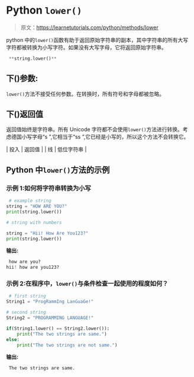 # Python `lower()`

> 原文：<https://learnetutorials.com/python/methods/lower>

python 中的`lower()`函数有助于返回原始字符串的副本，其中字符串的所有大写字符都被转换为小写字符。如果没有大写字母，它将返回原始字符串。

```py
 **string.lower()** 

```

## 下()参数:

`lower()`方法不接受任何参数。在转换时，所有符号和字母都被忽略。

## 下()返回值

返回值始终是字符串。所有 Unicode 字符都不会使用`lower()`方法进行转换。考虑德国小写字母“s ”,它相当于“ss ”,它已经是小写的，所以这个方法不会转换它。

| 投入 | 返回值 |
| 线 | 低位字符串 |

## Python 中`lower()`方法的示例

### 示例 1:如何将字符串转换为小写

```py
 # example string
string = "HOW ARE YOU?"
print(string.lower())

# string with numbers

string = "Hii! How Are You123?"
print(string.lower()) 

```

**输出:**

```py
 how are you?
hii! how are you123? 
```

### 示例 2:在程序中，`lower()`与条件检查一起使用的程度如何？

```py
 # first string
String1 = "ProgRammIng LanGuaGe!"

# second string
String2 = "PROGRAMMING LANGUAGE!"

if(String1.lower() == String2.lower()):
    print("The two strings are same.")
else:
    print("The two strings are not same.") 

```

**输出:**

```py
 The two strings are same. 
```